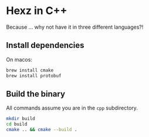 # Hexz in C++

Because ... why not have it in three different languages?!

## Install dependencies

On macos:

```bash
brew install cmake
brew install protobuf
```

## Build the binary

All commands assume you are in the `cpp` subdirectory.

```bash
mkdir build
cd build
cmake .. && cmake --build .
```
